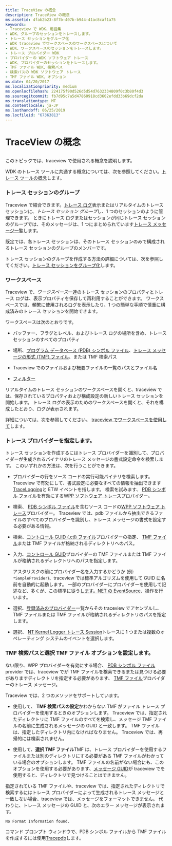 ```yaml
---
title: TraceView の概念
description: TraceView の概念
ms.assetid: 4fab2b23-8f7b-407b-b944-41ac8caf1a75
keywords:
- Traceview で WDK、用語集
- WDK、グループのセッションをトレースします。
- トレース セッションをグループ化
- WDK traceview でワークスペースのワークスペースについて
- WDK、ワークスペースのセッションをトレースします。
- トレース プロバイダー WDK
- プロバイダーの WDK ソフトウェア トレース
- WDK、プロバイダーのセッションをトレースします。
- TMF ファイル WDK、検索パス
- 検索パスの WDK ソフトウェア トレース
- TMF ファイル WDK、オプション
ms.date: 04/20/2017
ms.localizationpriority: medium
ms.openlocfilehash: 224175f90d526d5d54d7632334809f0c3b80f4d3
ms.sourcegitcommit: fb7d95c7a5d47860918cd3602efdd33b69dcf2da
ms.translationtype: MT
ms.contentlocale: ja-JP
ms.lasthandoff: 06/25/2019
ms.locfileid: "67363813"
---
```

# <a name="traceview-concepts"></a>TraceView の概念

## <span id="ddk_traceview_concepts_tools"></span><span id="DDK_TRACEVIEW_CONCEPTS_TOOLS"></span>

このトピックでは、traceview で使用される概念を説明します。

WDK のトレース ツールに共通する概念については、次を参照してください。[トレース ツールの概念](tracing-tool-concepts.md)します。

### <a name="span-idtracesessiongroupspanspan-idtracesessiongroupspanspan-idtracesessiongroupspantrace-session-group"></a><span id="Trace_Session_Group"></span><span id="trace_session_group"></span><span id="TRACE_SESSION_GROUP"></span>トレース セッションのグループ

Traceview で結合できます。[トレース ログ](trace-log.md)表示またはリアルタイムのトレース セッションに、*トレース セッション グループ*し、1 つのセッションのように管理できます。 ときにトレース ログまたはセッションが同じトレース セッションのグループでは、そのメッセージは、1 つにまとめられています[トレース メッセージ一覧](trace-message-lists.md)します。

既定では、各トレース セッションは、そのトレース セッションのみで構成されるトレース セッションのグループのメンバーです。

トレース セッションのグループを作成する方法の詳細については、次を参照してください。[トレース セッションをグループ化](grouping-trace-sessions.md)します。

### <a name="span-idworkspacespanspan-idworkspacespanspan-idworkspacespanworkspace"></a><span id="Workspace"></span><span id="workspace"></span><span id="WORKSPACE"></span>ワークスペース

Traceview で、*ワークスペース*一連のトレース セッションのプロパティとトレース ログは、表示プロパティを保存して再利用することができます。 ワークスペースでは、頻繁に使用されるログを表示したり、1 つの簡単な手順で慎重に構成済みのトレース セッションを開始できます。

ワークスペースは次のとおりです。

- バッファー、フラグとレベル、およびトレース ログの場所を含め、トレース セッションのすべてのプロパティ

- 場所、[プログラム データベース (PDB) シンボル ファイル](pdb-symbol-files.md)、[トレース メッセージの形式 (TMF) ファイル](trace-message-format-file.md)、または TMF 検索パス

- Traceview でのファイルおよび概要ファイルの一覧のパスとファイル名

- [フィルター](filtering-trace-messages.md)

リアルタイムのトレース セッションのワークスペースを開くと、traceview では、保存されているプロパティおよび構成設定の新しいトレース セッションを開始します。 トレース ログの表示のためのワークスペースを開くと、それを構成したとおり、ログが表示されます。

詳細については、次を参照してください。 [traceview でワークスペースを使用して](using-traceview-workspaces.md)します。

### <a name="span-idspecifyingtraceprovidersspanspan-idspecifyingtraceprovidersspanspan-idspecifyingtraceprovidersspanspecifying-trace-providers"></a><span id="Specifying_Trace_Providers"></span><span id="specifying_trace_providers"></span><span id="SPECIFYING_TRACE_PROVIDERS"></span>トレース プロバイダーを指定します。

トレース セッションを作成するにはトレース プロバイダーを識別して、プロバイダーが生成されるバイナリのトレース メッセージの書式設定命令を検索します。 このいずれかの方法は、次を行うことができます。

- プロバイダーの行をソース コードの実行可能バイナリを検索します。 Traceview で有効にして、書式設定に必要なすべての情報を抽出できます[TraceLogging](https://docs.microsoft.com/windows/desktop/tracelogging/trace-logging-portal)と ETW イベントを指します。 検索を試みます、 [PDB シンボル ファイル](pdb-symbol-files.md)を有効にする[WPP ソフトウェア トレース](wpp-software-tracing.md)プロバイダー。

- 検索、 [PDB シンボル ファイル](pdb-symbol-files.md)を含むソース コードの[WPP ソフトウェア トレース](wpp-software-tracing.md)プロバイダー。 Traceview では、pdb ファイルから抽出できるファイルのすべてのプロバイダーを識別し、トレース メッセージの書式を設定する必要がある情報。

- 検索、[コントロール GUID (.ctl) ファイル](control-guid-file.md)プロバイダーの指定、 [TMF ファイル](trace-message-format-file.md)または TMF ファイルが格納されるディレクトリへのパス。

- 入力、[コントロール GUID](control-guid.md)プロバイダーの TMF ファイルまたは TMF ファイルが格納されるディレクトリへのパスを指定します。

    アスタリスクの前にプロバイダー名を入力するかどうか (例: ```*SampleProvider```)、traceview では標準アルゴリズムを使用して GUID に名前を自動的に起動します。 一部のプロバイダーにプロバイダーを使用して記述など、多くが、この標準に従う[します。NET の EventSource](https://docs.microsoft.com/dotnet/api/system.diagnostics.tracing.eventsource?view=netframework-4.8)、操作を行います。

- 選択、[登録済みのプロバイダー](registered-provider.md)一覧からその traceview でアセンブルし、TMF ファイルまたは TMF ファイルが格納されるディレクトリのパスを指定します。

- 選択、 [NT Kernel Logger トレース Session](nt-kernel-logger-trace-session.md)トレースに 1 つまたは複数のオペレーティング システムのイベントを選択します。

### <a name="span-idsettmfsearchpathandselecttmffilesoptionsspanspan-idsettmfsearchpathandselecttmffilesoptionsspanspan-idsettmfsearchpathandselecttmffilesoptionsspanset-tmf-search-path-and-select-tmf-files-options"></a><span id="Set_TMF_Search_Path_and_Select_TMF_Files_Options"></span><span id="set_tmf_search_path_and_select_tmf_files_options"></span><span id="SET_TMF_SEARCH_PATH_AND_SELECT_TMF_FILES_OPTIONS"></span>TMF 検索パスと選択 TMF ファイル オプションを設定します。

ない限り、WPP プロバイダーを有効にする場合、 [PDB シンボル ファイル](pdb-symbol-files.md)provider では、traceview でが TMF ファイルを検索できるまたは見つける必要がありますディレクトリを指定する必要があります、 [TMF ファイル](trace-message-format-file.md)プロバイダーのトレース メッセージ。

Traceview では、2 つのメソッドをサポートしています。

- 使用して、 **TMF 検索パスの設定**かわからない TMF がファイル トレース プロバイダーを使用するときのオプションします。 Traceview では、指定されたディレクトリに TMF ファイルのすべてを検索し、メッセージ TMF ファイルの名前に生成されるメッセージの GUID と一致します。 TMF ファイルは、指定したディレクトリ内になければなりません。 Traceview では、再帰的には検索されません。

- 使用して、**選択 TMF ファイル**TMF は、トレース プロバイダーを使用するファイルまたは別のディレクトリにする必要がある TMF ファイルがわかっている場合のオプションします。 TMF ファイルの名前がない場合にも、このオプションを使用する必要があります、[メッセージ GUID](message-guid.md)が traceview でを使用すると、ディレクトリで見つけることはできません。

指定されている TMF ファイルや、traceview では、指定されたディレクトリで検索するにはトレース プロバイダーによって生成されるトレース メッセージと一致しない場合、traceview では、メッセージをフォーマットできません。 代わりに、トレース メッセージの GUID と、次のエラー メッセージが表示されます。

```
No Format Information found.
```

コマンド プロンプト ウィンドウで、PDB シンボル ファイルから TMF ファイルを作成するには使用[Tracepdb](tracepdb.md)します。
